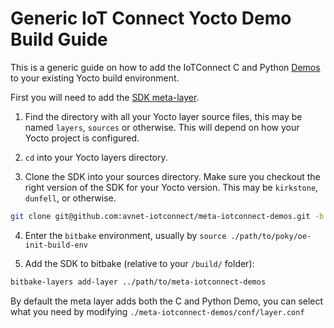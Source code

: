 # Generic IoT Connect Yocto Demo Build Guide

This is a generic guide on how to add the IoTConnect C and Python [Demos](https://github.com/avnet-iotconnect/meta-iotconnect-demos) to your existing Yocto build environment.

First you will need to add the [SDK meta-layer](../IoTC-SDK/GENERIC-README.md).

1. Find the directory with all your Yocto layer source files, this may be named `layers`, `sources` or otherwise. This will depend on how your Yocto project is configured.

2. `cd` into your Yocto layers directory.

3. Clone the SDK into your sources directory. Make sure you checkout the right version of the SDK for your Yocto version. This may be `kirkstone`, `dunfell`, or otherwise.
```bash
git clone git@github.com:avnet-iotconnect/meta-iotconnect-demos.git -b <YOCTO_VERSION_HERE>
```
4. Enter the `bitbake` environment, usually by `source ./path/to/poky/oe-init-build-env`

5. Add the SDK to bitbake (relative to your `/build/` folder):
```bash
bitbake-layers add-layer ../path/to/meta-iotconnect-demos
```
By default the meta layer adds both the C and Python Demo, you can select what you need by modifying `./meta-iotconnect-demos/conf/layer.conf`
